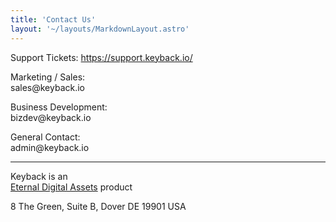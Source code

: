 ```yaml
---
title: 'Contact Us'
layout: '~/layouts/MarkdownLayout.astro'
---
```


Support Tickets:
<a href="https://support.keyback.io/" target="_blank" class="text-yellow-200">https://support.keyback.io/</a>

Marketing / Sales:<br>
<span class="text-yellow-200">sales<!-- dsadasd3asdasda -->@keyback<!-- dsadasd3asdasda -->.io</span>

Business Development:<br>
<span class="text-yellow-200">bizdev<!-- dsadasdyasdasda -->@keyback<!-- dsadasd3asdasda -->.io</span>

General Contact:<br>
<span class="text-yellow-200">admin<!-- dsad3asda -->@keyback<!-- dsadasd3asdasda -->.io</span>

---

Keyback is an <br inline md:hidden><a href="https://eternaldigitalassets.com" target="_blank">Eternal Digital Assets</a>&nbsp;product

8 The Green, Suite B, Dover DE 19901 USA
